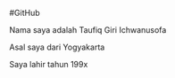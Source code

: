 #GitHub

Nama saya adalah  Taufiq Giri Ichwanusofa

Asal saya dari Yogyakarta

Saya lahir tahun 199x